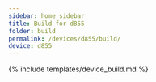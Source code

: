 ```yaml
---
sidebar: home_sidebar
title: Build for d855
folder: build
permalink: /devices/d855/build/
device: d855
---
```

{% include templates/device_build.md %}
